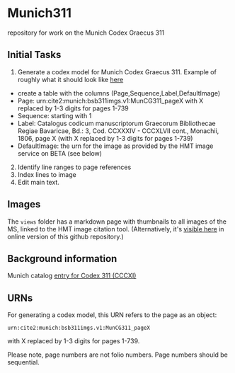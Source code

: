 # Munich311

repository for work on the Munich Codex Graecus 311

## Initial Tasks

1. Generate a codex model for Munich Codex Graecus 311. Example of roughly what it should look like [here](https://github.com/hmteditors/trinity/blob/master/collections/gen44.csv)
  - create a table with the columns (Page,Sequence,Label,DefaultImage)
  - Page: urn:cite2:munich:bsb311imgs.v1:MunCG311_pageX with X replaced by 1-3 digits for pages 1-739
  - Sequence: starting with 1
  - Label:  Catalogus codicum manuscriptorum Graecorum Bibliothecae Regiae Bavaricae, Bd.: 3, Cod. CCXXXIV - CCCXLVII cont., Monachii, 1806, page X (with X replaced by 1-3 digits for pages 1-739)
  - DefaultImage: the urn for the image as provided by the HMT image service on BETA (see below)

2. Identify line ranges to page references
3. Index lines to image
4. Edit main text.



##  Images

The `views` folder has a markdown page with thumbnails to all images of the MS, linked to the HMT image citation tool.  (Alternatively, it's [visible here](https://github.com/hmteditors/Munich311/blob/master/views/munich311-thumbs.md) in online version of this github repository.)

## Background information

Munich catalog [entry for Codex 311 (CCCXI)](http://daten.digitale-sammlungen.de/~db/bsb00008171/images/index.html?fip=193.174.98.30&seite=266&pdfseitex=)

## URNs

For generating a codex model, this URN refers to the page as an object:

    urn:cite2:munich:bsb311imgs.v1:MunCG311_pageX

with X replaced by 1-3 digits for pages 1-739.

Please note, page numbers are not folio numbers. Page numbers should be sequential.
